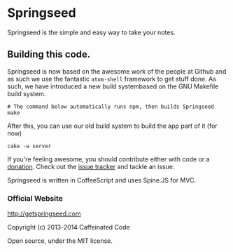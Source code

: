 # Springseed

Springseed is the simple and easy way to take your notes.

## Building this code.
Springseed is now based on the awesome work of the people at Github and as such we use the fantastic `atom-shell` framework to get stuff done. As such, we have introduced a new build systembased on the GNU Makefile build system.

    # The command below automatically runs npm, then builds Springseed
    make

After this, you can use our old build system to build the app part of it (for now)

    cake -w server

If you're feeling awesome, you should contribute either with code or a [donation](http://getspringseed.com/donate). Check out the [issue tracker](https://github.com/consindo/notes/issues) and tackle an issue.

Springseed is written in CoffeeScript and uses Spine.JS for MVC.

### Official Website

<http://getspringseed.com>

Copyright (c) 2013-2014 Caffeinated Code

Open source, under the MIT license.
